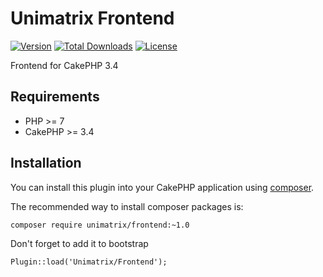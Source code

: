 # Unimatrix Frontend

[![Version](https://img.shields.io/packagist/v/unimatrix/frontend.svg?style=flat-square)](https://packagist.org/packages/unimatrix/frontend)
[![Total Downloads](https://img.shields.io/packagist/dt/unimatrix/frontend.svg?style=flat-square)](https://packagist.org/packages/unimatrix/frontend/stats)
[![License](https://img.shields.io/badge/license-MIT-blue.svg)](https://raw.githubusercontent.com/unimatrix/frontend/master/LICENSE)

Frontend for CakePHP 3.4

## Requirements
* PHP >= 7
* CakePHP >= 3.4

## Installation

You can install this plugin into your CakePHP application using [composer](http://getcomposer.org).

The recommended way to install composer packages is:

```
composer require unimatrix/frontend:~1.0
```

Don't forget to add it to bootstrap
```
Plugin::load('Unimatrix/Frontend');
```
